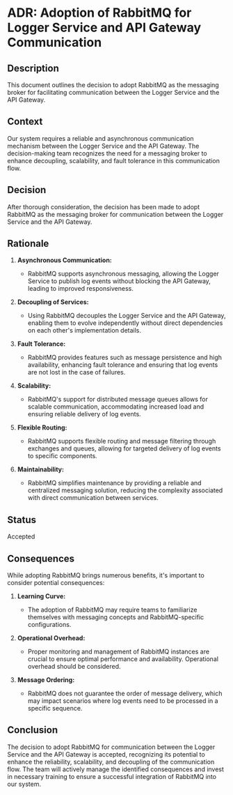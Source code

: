 # ADR: Adoption of RabbitMQ for Logger Service and API Gateway Communication

## Description

This document outlines the decision to adopt RabbitMQ as the messaging broker for facilitating communication between the Logger Service and the API Gateway. 

## Context

Our system requires a reliable and asynchronous communication mechanism between the Logger Service and the API Gateway. The decision-making team recognizes the need for a messaging broker to enhance decoupling, scalability, and fault tolerance in this communication flow.

## Decision

After thorough consideration, the decision has been made to adopt RabbitMQ as the messaging broker for communication between the Logger Service and the API Gateway.

## Rationale

1. **Asynchronous Communication:**
   - RabbitMQ supports asynchronous messaging, allowing the Logger Service to publish log events without blocking the API Gateway, leading to improved responsiveness.

2. **Decoupling of Services:**
   - Using RabbitMQ decouples the Logger Service and the API Gateway, enabling them to evolve independently without direct dependencies on each other's implementation details.

3. **Fault Tolerance:**
   - RabbitMQ provides features such as message persistence and high availability, enhancing fault tolerance and ensuring that log events are not lost in the case of failures.

4. **Scalability:**
   - RabbitMQ's support for distributed message queues allows for scalable communication, accommodating increased load and ensuring reliable delivery of log events.

5. **Flexible Routing:**
   - RabbitMQ supports flexible routing and message filtering through exchanges and queues, allowing for targeted delivery of log events to specific components.

6. **Maintainability:**
   - RabbitMQ simplifies maintenance by providing a reliable and centralized messaging solution, reducing the complexity associated with direct communication between services.

## Status

Accepted

## Consequences

While adopting RabbitMQ brings numerous benefits, it's important to consider potential consequences:

1. **Learning Curve:**
   - The adoption of RabbitMQ may require teams to familiarize themselves with messaging concepts and RabbitMQ-specific configurations.

2. **Operational Overhead:**
   - Proper monitoring and management of RabbitMQ instances are crucial to ensure optimal performance and availability. Operational overhead should be considered.

3. **Message Ordering:**
   - RabbitMQ does not guarantee the order of message delivery, which may impact scenarios where log events need to be processed in a specific sequence.

## Conclusion

The decision to adopt RabbitMQ for communication between the Logger Service and the API Gateway is accepted, recognizing its potential to enhance the reliability, scalability, and decoupling of the communication flow. The team will actively manage the identified consequences and invest in necessary training to ensure a successful integration of RabbitMQ into our system.